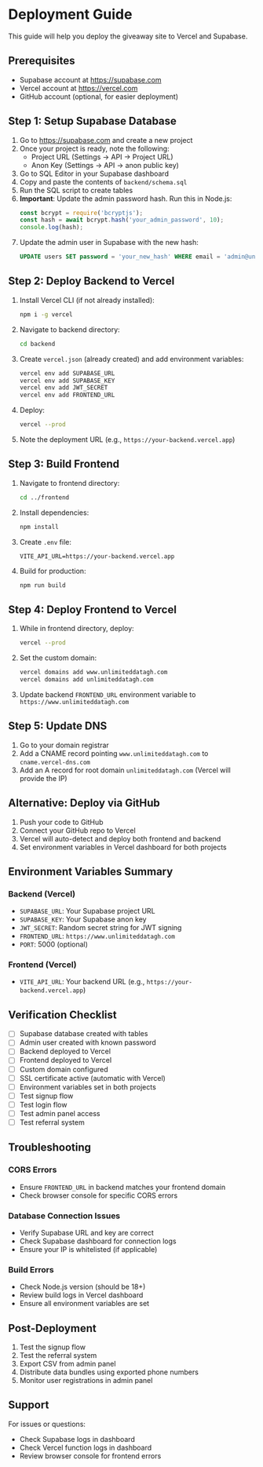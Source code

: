 # Deployment Guide

This guide will help you deploy the giveaway site to Vercel and Supabase.

## Prerequisites

- Supabase account at https://supabase.com
- Vercel account at https://vercel.com
- GitHub account (optional, for easier deployment)

## Step 1: Setup Supabase Database

1. Go to https://supabase.com and create a new project
2. Once your project is ready, note the following:
   - Project URL (Settings → API → Project URL)
   - Anon Key (Settings → API → anon public key)
3. Go to SQL Editor in your Supabase dashboard
4. Copy and paste the contents of `backend/schema.sql`
5. Run the SQL script to create tables
6. **Important**: Update the admin password hash. Run this in Node.js:
   ```javascript
   const bcrypt = require('bcryptjs');
   const hash = await bcrypt.hash('your_admin_password', 10);
   console.log(hash);
   ```
7. Update the admin user in Supabase with the new hash:
   ```sql
   UPDATE users SET password = 'your_new_hash' WHERE email = 'admin@unlimiteddatagh.com';
   ```

## Step 2: Deploy Backend to Vercel

1. Install Vercel CLI (if not already installed):
   ```bash
   npm i -g vercel
   ```

2. Navigate to backend directory:
   ```bash
   cd backend
   ```

3. Create `vercel.json` (already created) and add environment variables:
   ```bash
   vercel env add SUPABASE_URL
   vercel env add SUPABASE_KEY
   vercel env add JWT_SECRET
   vercel env add FRONTEND_URL
   ```

4. Deploy:
   ```bash
   vercel --prod
   ```

5. Note the deployment URL (e.g., `https://your-backend.vercel.app`)

## Step 3: Build Frontend

1. Navigate to frontend directory:
   ```bash
   cd ../frontend
   ```

2. Install dependencies:
   ```bash
   npm install
   ```

3. Create `.env` file:
   ```
   VITE_API_URL=https://your-backend.vercel.app
   ```

4. Build for production:
   ```bash
   npm run build
   ```

## Step 4: Deploy Frontend to Vercel

1. While in frontend directory, deploy:
   ```bash
   vercel --prod
   ```

2. Set the custom domain:
   ```bash
   vercel domains add www.unlimiteddatagh.com
   vercel domains add unlimiteddatagh.com
   ```

3. Update backend `FRONTEND_URL` environment variable to `https://www.unlimiteddatagh.com`

## Step 5: Update DNS

1. Go to your domain registrar
2. Add a CNAME record pointing `www.unlimiteddatagh.com` to `cname.vercel-dns.com`
3. Add an A record for root domain `unlimiteddatagh.com` (Vercel will provide the IP)

## Alternative: Deploy via GitHub

1. Push your code to GitHub
2. Connect your GitHub repo to Vercel
3. Vercel will auto-detect and deploy both frontend and backend
4. Set environment variables in Vercel dashboard for both projects

## Environment Variables Summary

### Backend (Vercel)
- `SUPABASE_URL`: Your Supabase project URL
- `SUPABASE_KEY`: Your Supabase anon key
- `JWT_SECRET`: Random secret string for JWT signing
- `FRONTEND_URL`: `https://www.unlimiteddatagh.com`
- `PORT`: 5000 (optional)

### Frontend (Vercel)
- `VITE_API_URL`: Your backend URL (e.g., `https://your-backend.vercel.app`)

## Verification Checklist

- [ ] Supabase database created with tables
- [ ] Admin user created with known password
- [ ] Backend deployed to Vercel
- [ ] Frontend deployed to Vercel
- [ ] Custom domain configured
- [ ] SSL certificate active (automatic with Vercel)
- [ ] Environment variables set in both projects
- [ ] Test signup flow
- [ ] Test login flow
- [ ] Test admin panel access
- [ ] Test referral system

## Troubleshooting

### CORS Errors
- Ensure `FRONTEND_URL` in backend matches your frontend domain
- Check browser console for specific CORS errors

### Database Connection Issues
- Verify Supabase URL and key are correct
- Check Supabase dashboard for connection logs
- Ensure your IP is whitelisted (if applicable)

### Build Errors
- Check Node.js version (should be 18+)
- Review build logs in Vercel dashboard
- Ensure all environment variables are set

## Post-Deployment

1. Test the signup flow
2. Test the referral system
3. Export CSV from admin panel
4. Distribute data bundles using exported phone numbers
5. Monitor user registrations in admin panel

## Support

For issues or questions:
- Check Supabase logs in dashboard
- Check Vercel function logs in dashboard
- Review browser console for frontend errors
